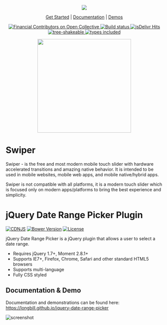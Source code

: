 <p align="center">
  <img src="https://swiperjs.com/images/share-banner.png"/>
</p>

<p align="center">
  <a href="https://swiperjs.com/get-started">Get Started</a> |
  <a href="https://swiperjs.com/swiper-api">Documentation</a> |
  <a href="https://swiperjs.com/demos">Demos</a>
</p>

<p align="center">
  <a href="https://opencollective.com/swiper">
    <img src="https://opencollective.com/swiper/all/badge.svg?label=financial+contributors" alt="Financial Contributors on Open Collective"/>
  </a>
  <a href="https://github.com/nolimits4web/swiper/actions?query=workflow%3ABuild">
    <img src="https://github.com/nolimits4web/swiper/workflows/Build/badge.svg" alt="Build status"/>
  </a>
  <a href="https://www.jsdelivr.com/package/npm/swiper">
    <img src="https://data.jsdelivr.com/v1/package/npm/swiper/badge?style=rounded" alt="jsDelivr Hits"/>
  </a>
  <a href="https://bundlephobia.com/result?p=swiper">
    <img alt="tree-shakeable" src="https://badgen.net/bundlephobia/tree-shaking/swiper" />
  </a>
  <a href="https://npmjs.org/package/swiper">
    <img alt="types included" src="https://badgen.net/npm/types/swiper" />
  </a>
</p>

<p align="center">
<a href="https://opencollective.com/swiper/" target="_blank">
  <img src="https://opencollective.com/swiper/donate/button@2x.png?color=blue" width=300 />
</a>
</p>

# Swiper

Swiper - is the free and most modern mobile touch slider with hardware accelerated transitions and amazing native behavior. It is intended to be used in mobile websites, mobile web apps, and mobile native/hybrid apps.

Swiper is not compatible with all platforms, it is a modern touch slider which is focused only on modern apps/platforms to bring the best experience and simplicity.

# jQuery Date Range Picker Plugin

[![CDNJS](https://img.shields.io/cdnjs/v/jquery-date-range-picker.svg)](https://cdnjs.com/libraries/jquery-date-range-picker)
[![Bower Version](https://img.shields.io/bower/v/jquery-date-range-picker.svg?maxAge=3600)]()
[![License](https://img.shields.io/github/license/longbill/jquery-date-range-picker.svg?maxAge=2592000)]()

jQuery Date Range Picker is a jQuery plugin that allows a user to select a date range.

* Requires jQuery 1.7+, Moment 2.8.1+
* Supports IE7+, Firefox, Chrome, Safari and other standard HTML5 browsers
* Supports multi-language
* Fully CSS styled
## Documentation & Demo
Documentation and demonstrations can be found here: https://longbill.github.io/jquery-date-range-picker

![screenshot](https://raw.github.com/longbill/jquery-date-range-picker/master/preview.jpg)
